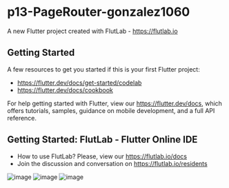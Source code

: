 # p13-PageRouter-gonzalez1060

A new Flutter project created with FlutLab - https://flutlab.io

## Getting Started

A few resources to get you started if this is your first Flutter project:

- https://flutter.dev/docs/get-started/codelab
- https://flutter.dev/docs/cookbook

For help getting started with Flutter, view our
https://flutter.dev/docs, which offers tutorials,
samples, guidance on mobile development, and a full API reference.

## Getting Started: FlutLab - Flutter Online IDE

- How to use FlutLab? Please, view our https://flutlab.io/docs
- Join the discussion and conversation on https://flutlab.io/residents

![image](https://github.com/Cesarinh/Rutas-6J-1060/assets/160445469/6523cd98-a519-4a68-bfc6-79279d264671)
![image](https://github.com/Cesarinh/Rutas-6J-1060/assets/160445469/854ef9a2-06d5-4880-a84a-2dc0f0060295)
![image](https://github.com/Cesarinh/Rutas-6J-1060/assets/160445469/6d45e14d-072b-44e5-887d-3b3e49df828c)

